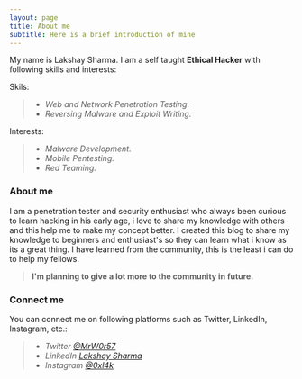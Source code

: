 ```yaml
---
layout: page
title: About me
subtitle: Here is a brief introduction of mine
---
```


My name is Lakshay Sharma. I am a self taught **Ethical Hacker** with following skills and interests:

Skils:

> - _Web and Network Penetration Testing._
> - _Reversing Malware and Exploit Writing._

Interests:

> - _Malware Development._
> - _Mobile Pentesting._
> - _Red Teaming._


### About me

I am a penetration tester and security enthusiast who always been curious to learn hacking in his early age, i love to share my knowledge with others and this help me to make my concept better.
I created this blog to share my knowledge to beginners and enthusiast's so they can learn what i know as its a great thing.
I have learned from the community, this is the least i can do to help my fellows.
> **I'm planning to give a lot more to the community in future.**

### Connect me
<html>
<script src="https://www.hackthebox.eu/badge/137513"></script>
</html>
You can connect me on following platforms such as Twitter, LinkedIn, Instagram, etc.:

> * _Twitter [@MrW0r57](https://twitter.com/lakshaypandit3)_
> * _LinkedIn [Lakshay Sharma](https://linkedin.com/in/lakshay-sharma-6a796a189)_
> * _Instagram [@0xl4k](https://instagram.com/0xl4k)_

